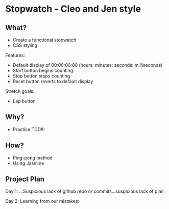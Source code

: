 # Stopwatch - Cleo and Jen style

## What?

- Create a functional stopwatch
- CSS styling

Features:
- Default display of 00:00:00:00 (hours: minutes: seconds: milliseconds)
- Start button begins counting
- Stop button stops counting
- Reset button reverts to default display

Stretch goals:
- Lap button

## Why?

- Practice TDD!!!

## How?

- Ping-pong method
- Using Jasmine

## Project Plan

Day 1:
...Suspicious lack of github repo or commits...suspicious lack of plan

Day 2:
Learning from our mistakes:
